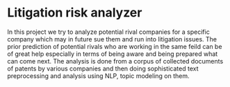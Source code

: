 # Litigation risk analyzer

In this project we try to analyze potential rival companies for a specific company which may in future sue them and run into litigation issues. The prior
prediction of potential rivals who are working in the same feild can be of great help especially in terms of being aware and being prepared what 
can come next. The analysis is done from a corpus of collected documents of patents by various companies and then doing sophisticated text preprocessing and analysis using NLP, topic modeling on them.
